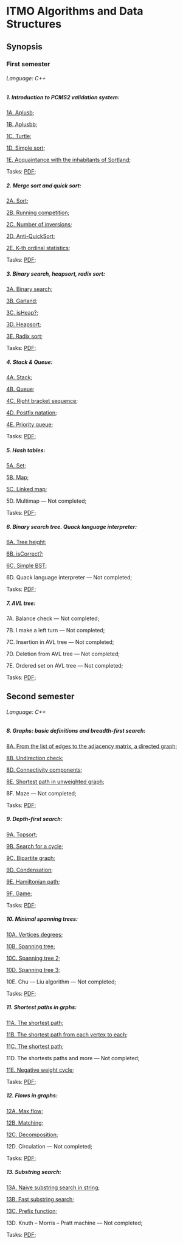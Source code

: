 # ITMO Algorithms and Data Structures
## Synopsis #
### First semester ##
###### Language: C++ ######

##### 1. Introduction to PCMS2 validation system: #####
[1A. Aplusb](https://github.com/danyaffff/ITMO-Algorithms-and-data-structures/blob/master/Sem%201%2C%20Lab%201/1A.%20Aplusb.cpp);

[1B. Aplusbb](https://github.com/danyaffff/ITMO-Algorithms-and-data-structures/blob/master/Sem%201%2C%20Lab%201/1B.%20Aplusbb.cpp);

[1C. Turtle](https://github.com/danyaffff/ITMO-Algorithms-and-data-structures/blob/master/Sem%201%2C%20Lab%201/1C.%20Turtle.cpp);

[1D. Simple sort](https://github.com/danyaffff/ITMO-Algorithms-and-data-structures/blob/master/Sem%201%2C%20Lab%201/1D.%20Simple%20sort.cpp);

[1E. Acquaintance with the inhabitants of Sortland](https://github.com/danyaffff/ITMO-Algorithms-and-data-structures/blob/master/Sem%201%2C%20Lab%201/1E.%20Acquaintance%20with%20the%20inhabitants%20of%20Sortland.cpp);

Tasks: [PDF](http://neerc.ifmo.ru/teaching/disalgo/problems/problems1.pdf);

##### 2. Merge sort and quick sort: #####
[2A. Sort](https://github.com/danyaffff/ITMO-Algorithms-and-data-structures/blob/master/Sem%201%2C%20Lab%202/2A.%20Sort.cpp);

[2B. Running competition](https://github.com/danyaffff/ITMO-Algorithms-and-data-structures/blob/master/Sem%201%2C%20Lab%202/2B.%20Running%20competition.cpp);

[2C. Number of inversions](https://github.com/danyaffff/ITMO-Algorithms-and-data-structures/blob/master/Sem%201%2C%20Lab%202/2C.%20Number%20of%20inversions.cpp);

[2D. Anti-QuickSort](https://github.com/danyaffff/ITMO-Algorithms-and-data-structures/blob/master/Sem%201%2C%20Lab%202/2D.%20Anti-QuickSort.cpp);

[2E. K-th ordinal statistics](https://github.com/danyaffff/ITMO-Algorithms-and-data-structures/blob/master/Sem%201%2C%20Lab%202/2E.%20K-th%20ordinal%20statistics.cpp);

Tasks: [PDF](http://neerc.ifmo.ru/teaching/disalgo/problems/problems2.pdf);

##### 3. Binary search, heapsort, radix sort: #####
[3A. Binary search](https://github.com/danyaffff/ITMO-Algorithms-and-data-structures/blob/master/Sem%201%2C%20Lab%203/3A.%20Binary%20search.cpp);

[3B. Garland](https://github.com/danyaffff/ITMO-Algorithms-and-data-structures/blob/master/Sem%201%2C%20Lab%203/3B.%20Garland.cpp);

[3C. isHeap?](https://github.com/danyaffff/ITMO-Algorithms-and-data-structures/blob/master/Sem%201%2C%20Lab%203/3C.%20Is%20heap%3F.cpp);

[3D. Heapsort](https://github.com/danyaffff/ITMO-Algorithms-and-data-structures/blob/master/Sem%201%2C%20Lab%203/3D.%20Heap%20sort.cpp);

[3E. Radix sort](https://github.com/danyaffff/ITMO-Algorithms-and-data-structures/blob/master/Sem%201,%20Lab%203/3E.%20Radix%20sort.cpp);

Tasks: [PDF](http://neerc.ifmo.ru/teaching/disalgo/problems/problems3.pdf);

##### 4. Stack & Queue: #####
[4A. Stack](https://github.com/danyaffff/ITMO-Algorithms-and-data-structures/blob/master/Sem%201%2C%20Lab%204/4A.%20Stack.cpp);

[4B. Queue](https://github.com/danyaffff/ITMO-Algorithms-and-data-structures/blob/master/Sem%201%2C%20Lab%204/4B.%20Queue.cpp);

[4C. Right bracket sequence](https://github.com/danyaffff/ITMO-Algorithms-and-data-structures/blob/master/Sem%201%2C%20Lab%204/4C.%20Right%20bracket%20sequence.cpp);

[4D. Postfix natation](https://github.com/danyaffff/ITMO-Algorithms-and-data-structures/blob/master/Sem%201%2C%20Lab%204/4D.%20Postfix%20notation.cpp);

[4E. Priority queue](https://github.com/danyaffff/ITMO-Algorithms-and-data-structures/blob/master/Sem%201%2C%20Lab%204/4E.%20Priority%20queue.cpp);

Tasks: [PDF](http://neerc.ifmo.ru/teaching/disalgo/problems/problems4.pdf);

##### 5. Hash tables: #####
[5A. Set](https://github.com/danyaffff/ITMO-Algorithms-and-data-structures/blob/master/Sem%201,%20Lab%205/5A.%20Set.cpp);

[5B. Map](https://github.com/danyaffff/ITMO-Algorithms-and-data-structures/blob/master/Sem%201%2C%20Lab%205/5B.%20Map.cpp);

[5C. Linked map](https://github.com/danyaffff/ITMO-Algorithms-and-data-structures/blob/master/Sem%201%2C%20Lab%205/5C.%20Linked%20Map.cpp);

5D. Multimap — Not completed;

Tasks: [PDF](http://neerc.ifmo.ru/teaching/disalgo/problems/problems5.pdf);

##### 6. Binary search tree. Quack language interpreter: #####
[6A. Tree height](https://github.com/danyaffff/ITMO-Algorithms-and-data-structures/blob/master/Sem%201%2C%20Lab%206/6A.%20Tree%20height.cpp);

[6B. isCorrect?](https://github.com/danyaffff/ITMO-Algorithms-and-data-structures/blob/master/Sem%201%2C%20Lab%206/6B.%20isCorrect%3F.cpp);

[6C. Simple BST](https://github.com/danyaffff/ITMO-Algorithms-and-data-structures/blob/master/Sem%201%2C%20Lab%206/6C.%20Simple%20binary%20search%20tree.cpp);

6D. Quack language interpreter — Not completed;

Tasks: [PDF](http://neerc.ifmo.ru/teaching/disalgo/problems/problems6.pdf);

##### 7. AVL tree: #####
7A. Balance check — Not completed;

7B. I make a left turn — Not completed;

7C. Insertion in AVL tree — Not completed;

7D. Deletion from AVL tree — Not completed;

7E. Ordered set on AVL tree — Not completed;

Tasks: [PDF](http://neerc.ifmo.ru/teaching/disalgo/problems/problems7.pdf);

## Second semester ##
###### Language: C++ ######

##### 8. Graphs: basic definitions and breadth-first search: #####
[8A. From the list of edges to the adjacency matrix, a directed graph](https://github.com/danyaffff/ITMO-Algorithms-and-data-structures/blob/master/Sem%202%2C%20Lab%208/8A.%20From%20the%20list%20of%20edges%20to%20the%20adjacency%20matrix%2C%20a%20directed%20graph.cpp);

[8B. Undirection check](https://github.com/danyaffff/ITMO-Algorithms-and-data-structures/blob/master/Sem%202%2C%20Lab%208/8B.%20Undirection%20check.cpp);

[8D. Connectivity components](https://github.com/danyaffff/ITMO-Algorithms-and-data-structures/blob/master/Sem%202%2C%20Lab%208/8D.%20Connectivity%20components.cpp);

[8E. Shortest path in unweighted graph](https://github.com/danyaffff/ITMO-Algorithms-and-data-structures/blob/master/Sem%202%2C%20Lab%208/8E.%20Shortest%20path%20in%20an%20unweighted%20graph.cpp);

8F. Maze — Not completed;

Tasks: [PDF](http://neerc.ifmo.ru/teaching/disalgo/problems/problems8.pdf);

##### 9. Depth-first search: #####
[9A. Topsort](https://github.com/danyaffff/ITMO-Algorithms-and-data-structures/blob/master/Sem%202%2C%20Lab%209/9A.%20Topsprt.cpp);

[9B. Search for a cycle](https://github.com/danyaffff/ITMO-Algorithms-and-data-structures/blob/master/Sem%202%2C%20Lab%209/9B.%20Search%20for%20a%20cycle.cpp);

[9C. Bipartite graph](https://github.com/danyaffff/ITMO-Algorithms-and-data-structures/blob/master/Sem%202%2C%20Lab%209/9C.%20Bipartite%20graph.cpp);

[9D. Condensation](https://github.com/danyaffff/ITMO-Algorithms-and-data-structures/blob/master/Sem%202%2C%20Lab%209/9D.%20Condensation.cpp);

[9E. Hamiltonian path](https://github.com/danyaffff/ITMO-Algorithms-and-data-structures/blob/master/Sem%202%2C%20Lab%209/9E.%20Hamiltionian%20path.cpp);

[9F. Game](https://github.com/danyaffff/ITMO-Algorithms-and-data-structures/blob/master/Sem%202%2C%20Lab%209/9F.%20Game.cpp);

Tasks: [PDF](http://neerc.ifmo.ru/teaching/disalgo/problems/problems9.pdf);

##### 10. Minimal spanning trees: #####
[10A. Vertices degrees](https://github.com/danyaffff/ITMO-Algorithms-and-data-structures/blob/master/Sem%202%2C%20Lab%2010/10A.%20Vertices%20degrees.cpp);

[10B. Spanning tree](https://github.com/danyaffff/ITMO-Algorithms-and-data-structures/blob/master/Sem%202%2C%20Lab%2010/10B.%20Spanning%20tree.cpp);

[10C. Spanning tree 2](https://github.com/danyaffff/ITMO-Algorithms-and-data-structures/blob/master/Sem%202%2C%20Lab%2010/10C.%20Spanning%20tree%202.cpp);

[10D. Spanning tree 3](https://github.com/danyaffff/ITMO-Algorithms-and-data-structures/blob/master/Sem%202%2C%20Lab%2010/10C.%20Spanning%20tree%203.cpp);

10E. Chu — Liu algorithm — Not completed;

Tasks: [PDF](http://neerc.ifmo.ru/teaching/disalgo/problems/problems10.pdf);

##### 11. Shortest paths in grphs: #####
[11A. The shortest path](https://github.com/danyaffff/ITMO-Algorithms-and-data-structures/blob/master/Sem%202%2C%20Lab%2011/11A.%20The%20shortest%20path.cpp);

[11B. The shortest path from each vertex to each](https://github.com/danyaffff/ITMO-Algorithms-and-data-structures/blob/master/Sem%202%2C%20Lab%2011/11B.%20The%20shortest%20path%20from%20each%20vertex%20to%20each.cpp);

[11C. The shortest path](https://github.com/danyaffff/ITMO-Algorithms-and-data-structures/blob/master/Sem%202%2C%20Lab%2011/11C.%20The%20shortest%20path.cpp);

11D. The shortests paths and more — Not completed;

[11E. Negative weight cycle](https://github.com/danyaffff/ITMO-Algorithms-and-data-structures/blob/master/Sem%202%2C%20Lab%2011/11E.%20Negative%20weight%20cycle.cpp);

Tasks: [PDF](http://neerc.ifmo.ru/teaching/disalgo/problems/problems11.pdf);

##### 12. Flows in graphs: #####
[12A. Max flow](https://github.com/danyaffff/ITMO-Algorithms-and-data-structures/blob/master/Sem%202%2C%20Lab%2012/12A.%20Max%20flow.cpp);

[12B. Matching](https://github.com/danyaffff/ITMO-Algorithms-and-data-structures/blob/master/Sem%202%2C%20Lab%2012/12B.%20Matching.cpp);

[12C. Decomposition](https://github.com/danyaffff/ITMO-Algorithms-and-data-structures/blob/master/Sem%202%2C%20Lab%2012/12C.%20Decomposition.cpp);

12D. Сirculation — Not completed;

Tasks: [PDF](http://neerc.ifmo.ru/teaching/disalgo/problems/problems12.pdf);

##### 13. Substring search: #####
[13A. Naive substring search in string](https://github.com/danyaffff/ITMO-Algorithms-and-data-structures/blob/master/Sem%202%2C%20Lab%2013/13A.%20Naive%20substring%20search%20in%20string.cpp);

[13B. Fast substring search](https://github.com/danyaffff/ITMO-Algorithms-and-data-structures/blob/master/Sem%202%2C%20Lab%2013/13B.%20Fast%20substring%20serach%20in%20string.cpp);

[13C. Prefix function](https://github.com/danyaffff/ITMO-Algorithms-and-data-structures/blob/master/Sem%202%2C%20Lab%2013/13C.%20Prefix%20function.cpp);

13D. Knuth – Morris – Pratt machine — Not completed;

Tasks: [PDF](http://neerc.ifmo.ru/teaching/disalgo/problems/problems13.pdf);
